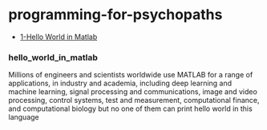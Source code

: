 # programming-for-psychopaths

- [1-Hello World in Matlab](#hello_world_in_matlab)
      
                         
### hello_world_in_matlab    

Millions of engineers and scientists worldwide use MATLAB for a range of applications, in industry and academia, including deep learning and machine learning, signal processing and communications, image and video processing, control systems, test and measurement, computational finance, and computational biology but no one of them can print hello world in this language
